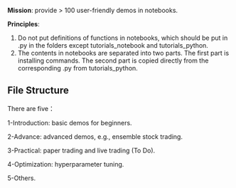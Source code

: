 **Mission**: provide > 100 user-friendly demos in notebooks. 

**Principles**: 

1) Do not put definitions of functions in notebooks, which should be put in .py in the folders except tutorials_notebook and tutorials_python.
2) The contents in notebooks are separated into two parts. The first part is installing commands. The second part is copied directly from the corresponding .py from tutorials_python.

## File Structure

There are five：

1-Introduction: basic demos for beginners.

2-Advance: advanced demos, e.g., ensemble stock trading.

3-Practical: paper trading and live trading (To Do).

4-Optimization: hyperparameter tuning.

5-Others.



